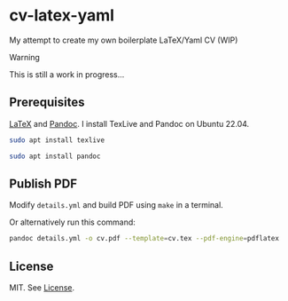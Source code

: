 # cv-latex-yaml
My attempt to create my own boilerplate LaTeX/Yaml CV (WIP)

> [!WARNING]
> This is still a work in progress...

## Prerequisites
[LaTeX](latex-link) and [Pandoc](pandoc-link). I install TexLive and Pandoc on Ubuntu 22.04.

```bash
sudo apt install texlive
```

```bash
sudo apt install pandoc
```

## Publish PDF

Modify `details.yml` and build PDF using `make` in a terminal.

Or alternatively run this command:
```bash
pandoc details.yml -o cv.pdf --template=cv.tex --pdf-engine=pdflatex
```

## License
MIT. See [License](LICENSE).

[latex-link]: www.latex.com
[pandoc-link]: www.pandoc.com
